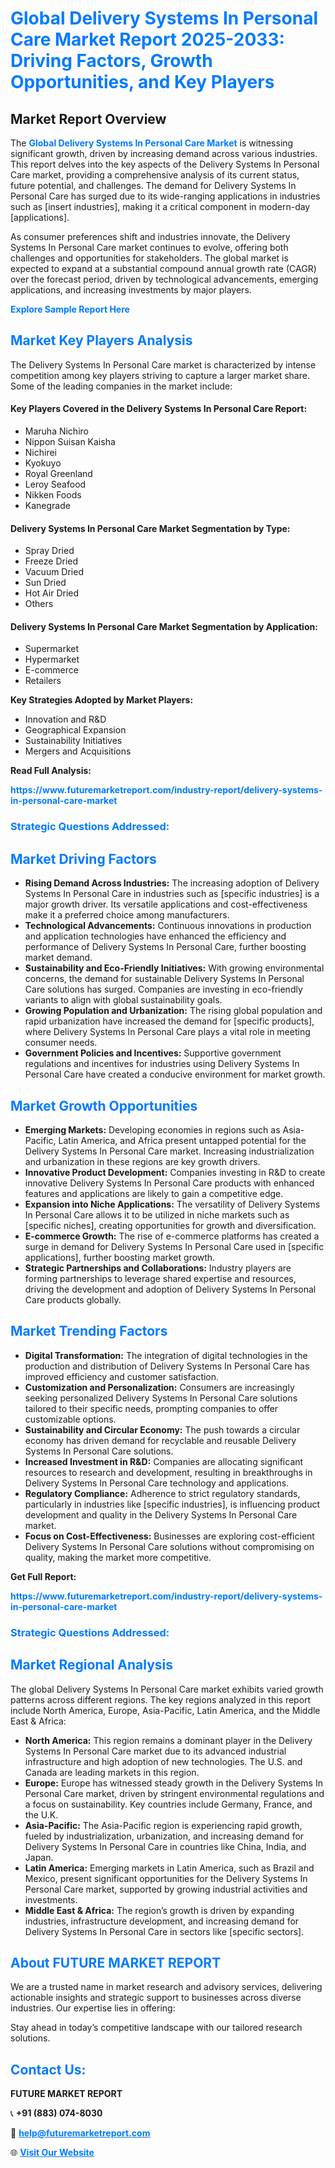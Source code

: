 <h1 style="color: #007BFF;">Global Delivery Systems In Personal Care Market Report 2025-2033: Driving Factors, Growth Opportunities, and Key Players</h1>

<section id="overview">
<h2>Market Report Overview</h2>
<p>The <a href="https://www.futuremarketreport.com/industry-report/delivery-systems-in-personal-care-market" style="color: #007BFF; text-decoration: none;"><strong>Global Delivery Systems In Personal Care Market</strong></a> is witnessing significant growth, driven by increasing demand across various industries. This report delves into the key aspects of the Delivery Systems In Personal Care market, providing a comprehensive analysis of its current status, future potential, and challenges. The demand for Delivery Systems In Personal Care has surged due to its wide-ranging applications in industries such as [insert industries], making it a critical component in modern-day [applications].</p>
<p>As consumer preferences shift and industries innovate, the Delivery Systems In Personal Care market continues to evolve, offering both challenges and opportunities for stakeholders. The global market is expected to expand at a substantial compound annual growth rate (CAGR) over the forecast period, driven by technological advancements, emerging applications, and increasing investments by major players.</p>
</section>

<section id="overview">
<p><a href="https://www.futuremarketreport.com/request-sample/reportId=34378" style="color: #007BFF; text-decoration: none;"><strong>Explore Sample Report Here</strong></a></p>
</section>

<section id="key-players">
<h2 style="color: #007BFF;">Market Key Players Analysis</h2>
<p>The Delivery Systems In Personal Care market is characterized by intense competition among key players striving to capture a larger market share. Some of the leading companies in the market include:</p>
<h4>Key Players Covered in the Delivery Systems In Personal Care Report:</h4>
<ul><li>Maruha Nichiro</li><li>Nippon Suisan Kaisha</li><li>Nichirei</li><li>Kyokuyo</li><li>Royal Greenland</li><li>Leroy Seafood</li><li>Nikken Foods</li><li>Kanegrade</li></ul>
<h4>Delivery Systems In Personal Care Market Segmentation by Type:</h4>
<ul><li>Spray Dried</li><li>Freeze Dried</li><li>Vacuum Dried</li><li>Sun Dried</li><li>Hot Air Dried</li><li>Others</li></ul>

<h4>Delivery Systems In Personal Care Market Segmentation by Application:</h4>
<ul><li>Supermarket</li><li>Hypermarket</li><li>E-commerce</li><li>Retailers</li></ul>
<p><strong>Key Strategies Adopted by Market Players:</strong></p>
<ul>
<li>Innovation and R&D</li>
<li>Geographical Expansion</li>
<li>Sustainability Initiatives</li>
<li>Mergers and Acquisitions</li>
</ul>
</section>

<section>
<p><strong>Read Full Analysis: </strong></p><a href="https://www.futuremarketreport.com/industry-report/delivery-systems-in-personal-care-market" style="color: #007BFF; text-decoration: none;"><strong>https://www.futuremarketreport.com/industry-report/delivery-systems-in-personal-care-market</strong></a>
<h3 style="color: #007BFF;">Strategic Questions Addressed:</h3>
</section>

<section id="driving-factors">
<h2 style="color: #007BFF;">Market Driving Factors</h2>
<ul>
<li><strong>Rising Demand Across Industries:</strong> The increasing adoption of Delivery Systems In Personal Care in industries such as [specific industries] is a major growth driver. Its versatile applications and cost-effectiveness make it a preferred choice among manufacturers.</li>
<li><strong>Technological Advancements:</strong> Continuous innovations in production and application technologies have enhanced the efficiency and performance of Delivery Systems In Personal Care, further boosting market demand.</li>
<li><strong>Sustainability and Eco-Friendly Initiatives:</strong> With growing environmental concerns, the demand for sustainable Delivery Systems In Personal Care solutions has surged. Companies are investing in eco-friendly variants to align with global sustainability goals.</li>
<li><strong>Growing Population and Urbanization:</strong> The rising global population and rapid urbanization have increased the demand for [specific products], where Delivery Systems In Personal Care plays a vital role in meeting consumer needs.</li>
<li><strong>Government Policies and Incentives:</strong> Supportive government regulations and incentives for industries using Delivery Systems In Personal Care have created a conducive environment for market growth.</li>
</ul>
</section>

<section id="growth-opportunities">
<h2 style="color: #007BFF;">Market Growth Opportunities</h2>
<ul>
<li><strong>Emerging Markets:</strong> Developing economies in regions such as Asia-Pacific, Latin America, and Africa present untapped potential for the Delivery Systems In Personal Care market. Increasing industrialization and urbanization in these regions are key growth drivers.</li>
<li><strong>Innovative Product Development:</strong> Companies investing in R&D to create innovative Delivery Systems In Personal Care products with enhanced features and applications are likely to gain a competitive edge.</li>
<li><strong>Expansion into Niche Applications:</strong> The versatility of Delivery Systems In Personal Care allows it to be utilized in niche markets such as [specific niches], creating opportunities for growth and diversification.</li>
<li><strong>E-commerce Growth:</strong> The rise of e-commerce platforms has created a surge in demand for Delivery Systems In Personal Care used in [specific applications], further boosting market growth.</li>
<li><strong>Strategic Partnerships and Collaborations:</strong> Industry players are forming partnerships to leverage shared expertise and resources, driving the development and adoption of Delivery Systems In Personal Care products globally.</li>
</ul>
</section>

<section id="trending-factors">
<h2 style="color: #007BFF;">Market Trending Factors</h2>
<ul>
<li><strong>Digital Transformation:</strong> The integration of digital technologies in the production and distribution of Delivery Systems In Personal Care has improved efficiency and customer satisfaction.</li>
<li><strong>Customization and Personalization:</strong> Consumers are increasingly seeking personalized Delivery Systems In Personal Care solutions tailored to their specific needs, prompting companies to offer customizable options.</li>
<li><strong>Sustainability and Circular Economy:</strong> The push towards a circular economy has driven demand for recyclable and reusable Delivery Systems In Personal Care solutions.</li>
<li><strong>Increased Investment in R&D:</strong> Companies are allocating significant resources to research and development, resulting in breakthroughs in Delivery Systems In Personal Care technology and applications.</li>
<li><strong>Regulatory Compliance:</strong> Adherence to strict regulatory standards, particularly in industries like [specific industries], is influencing product development and quality in the Delivery Systems In Personal Care market.</li>
<li><strong>Focus on Cost-Effectiveness:</strong> Businesses are exploring cost-efficient Delivery Systems In Personal Care solutions without compromising on quality, making the market more competitive.</li>
</ul>
</section>

<section>
<p><strong>Get Full Report: </strong></p><a href="https://www.futuremarketreport.com/industry-report/delivery-systems-in-personal-care-market" style="color: #007BFF; text-decoration: none;"><strong>https://www.futuremarketreport.com/industry-report/delivery-systems-in-personal-care-market</strong></a>
<h3 style="color: #007BFF;">Strategic Questions Addressed:</h3>
</section>


<section id="regional-analysis">
<h2 style="color: #007BFF;">Market Regional Analysis</h2>
<p>The global Delivery Systems In Personal Care market exhibits varied growth patterns across different regions. The key regions analyzed in this report include North America, Europe, Asia-Pacific, Latin America, and the Middle East & Africa:</p>
<ul>
<li><strong>North America:</strong> This region remains a dominant player in the Delivery Systems In Personal Care market due to its advanced industrial infrastructure and high adoption of new technologies. The U.S. and Canada are leading markets in this region.</li>
<li><strong>Europe:</strong> Europe has witnessed steady growth in the Delivery Systems In Personal Care market, driven by stringent environmental regulations and a focus on sustainability. Key countries include Germany, France, and the U.K.</li>
<li><strong>Asia-Pacific:</strong> The Asia-Pacific region is experiencing rapid growth, fueled by industrialization, urbanization, and increasing demand for Delivery Systems In Personal Care in countries like China, India, and Japan.</li>
<li><strong>Latin America:</strong> Emerging markets in Latin America, such as Brazil and Mexico, present significant opportunities for the Delivery Systems In Personal Care market, supported by growing industrial activities and investments.</li>
<li><strong>Middle East & Africa:</strong> The region’s growth is driven by expanding industries, infrastructure development, and increasing demand for Delivery Systems In Personal Care in sectors like [specific sectors].</li>
</ul>
</section>

<footer>
<h2 style="color: #007BFF;">About FUTURE MARKET REPORT</h2>
<p>We are a trusted name in market research and advisory services, delivering actionable insights and strategic support to businesses across diverse industries. Our expertise lies in offering:</p>

<p>Stay ahead in today’s competitive landscape with our tailored research solutions.</p>

<h2 style="color: #007BFF;">Contact Us:</h2>
<p><strong>FUTURE MARKET REPORT</strong></p>
<p>📞 <strong>+91 (883) 074-8030</strong></p>
<p>📧 <strong><a href="mailto:help@futuremarketreport.com" style="color: #007BFF;">help@futuremarketreport.com</a></strong></p>
<p>🌐 <strong><a href="https://www.futuremarketreport.com/" style="color: #007BFF;">Visit Our Website</a></strong></p>
</footer>